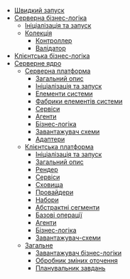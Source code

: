 - [Швидкий запуск]()
- [Серверна бізнес-логіка](./server-business-logic/server-business-logic.md)
  - [Ініціалізація та запуск]()
  - [Колекція]()
    - [Контроллер]()
    - [Валідатор]()
- [Клієнтська бізнес-логіка]()
- [Серверне ядро](main.md)
  - [Серверна платформа](server-platform/server-platform.md)
    - [Загальний опис](server-platform/common-description.md)
    - [Ініціалізація та запуск](server-platform/init-platform.md)
    - [Елементи системи](server-platform/server-elements.md)
    - [Фабрики елементів системи](server-platform/factories.md)
    - [Сервіси](server-platform/services.md)
    - [Агенти](server-platform/agents.md)
    - [Бізнес-логіка](server-platform/business-logic.md)
    - [Завантажувач схеми](server-platform/schema-loader.md)
    - [Адаптери](server-platform/adapters.md)
  - [Клієнтська платформа]()
    - [Ініціалізація та запуск]()
    - [Загальний опис]()
    - [Рендер]()
    - [Cервіси]()
    - [Сховища]()
    - [Провайдери]()
    - [Набори]()
    - [Абстрактні сегменти]()
    - [Базові операції]()
    - [Агенти]()
    - [Бізнес-логіка]()
    - [Завантажувач-схеми]()
  - [Загальне]()
    - [Завантажувач бізнес-логіки]()
    - [Обробник зміних оточення]()
    - [Планувальник завдань]()